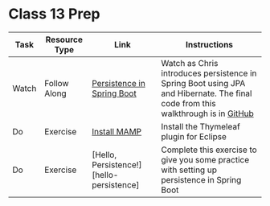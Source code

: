 # Class 13 Prep

Task | Resource Type | Link  | Instructions
--------------|------|------|-------------
Watch | Follow Along | [Persistence in Spring Boot][persistence-walkthrough] | Watch as Chris introduces persistence in Spring Boot using JPA and Hibernate. The final code from this walkthrough is in [GitHub][walkthrough-code]
Do | Exercise | [Install MAMP][mamp] | Install the Thymeleaf plugin for Eclipse
Do | Exercise | [Hello, Persistence!][hello-persistence] | Complete this exercise to give you some practice with setting up persistence in Spring Boot

[persistence-walkthrough]: https://www.youtube.com/watch?v=kEwiIYUFolA
[walkthrough-code]: https://github.com/LaunchCodeEducation/hello-spring/tree/walkthrough4
[mamp]: ../../materials/exercises/install-mamp
[mamp]: ../../materials/exercises/hello-persistence
